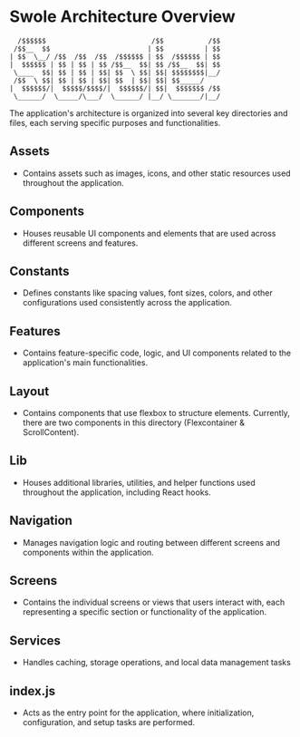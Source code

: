 # Swole Architecture Overview
```                                                    
  /$$$$$$                          /$$           /$$
 /$$__  $$                        | $$          | $$
| $$  \__/ /$$  /$$  /$$  /$$$$$$ | $$  /$$$$$$ | $$
|  $$$$$$ | $$ | $$ | $$ /$$__  $$| $$ /$$__  $$| $$
 \____  $$| $$ | $$ | $$| $$  \ $$| $$| $$$$$$$$|__/
 /$$  \ $$| $$ | $$ | $$| $$  | $$| $$| $$_____/    
|  $$$$$$/|  $$$$$/$$$$/|  $$$$$$/| $$|  $$$$$$$ /$$
 \______/  \_____/\___/  \______/ |__/ \_______/|__/

```

The application's architecture is organized into several key directories and files, each serving specific purposes and functionalities.

## Assets
- Contains assets such as images, icons, and other static resources used throughout the application.

## Components
- Houses reusable UI components and elements that are used across different screens and features.

## Constants
- Defines constants like spacing values, font sizes, colors, and other configurations used consistently across the application.

## Features
- Contains feature-specific code, logic, and UI components related to the application's main functionalities.

## Layout
- Contains components that use flexbox to structure elements. Currently, there are two components in this directory (Flexcontainer & ScrollContent).

## Lib
- Houses additional libraries, utilities, and helper functions used throughout the application, including React hooks.

## Navigation
- Manages navigation logic and routing between different screens and components within the application.

## Screens
- Contains the individual screens or views that users interact with, each representing a specific section or functionality of the application.

## Services
- Handles caching, storage operations, and local data management tasks

## index.js
- Acts as the entry point for the application, where initialization, configuration, and setup tasks are performed.

